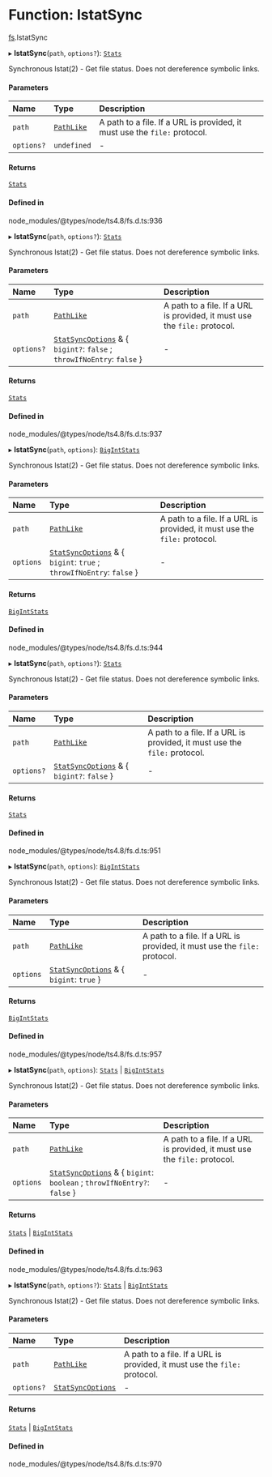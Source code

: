 # Function: lstatSync

[fs](../modules/fs.md).lstatSync

▸ **lstatSync**(`path`, `options?`): [`Stats`](../classes/fs.Stats.md)

Synchronous lstat(2) - Get file status. Does not dereference symbolic links.

#### Parameters

| Name | Type | Description |
| :------ | :------ | :------ |
| `path` | [`PathLike`](../types/fs.PathLike.md) | A path to a file. If a URL is provided, it must use the `file:` protocol. |
| `options?` | `undefined` | - |

#### Returns

[`Stats`](../classes/fs.Stats.md)

#### Defined in

node_modules/@types/node/ts4.8/fs.d.ts:936

▸ **lstatSync**(`path`, `options?`): [`Stats`](../classes/fs.Stats.md)

Synchronous lstat(2) - Get file status. Does not dereference symbolic links.

#### Parameters

| Name | Type | Description |
| :------ | :------ | :------ |
| `path` | [`PathLike`](../types/fs.PathLike.md) | A path to a file. If a URL is provided, it must use the `file:` protocol. |
| `options?` | [`StatSyncOptions`](../interfaces/fs.StatSyncOptions.md) & { `bigint?`: ``false`` ; `throwIfNoEntry`: ``false``  } | - |

#### Returns

[`Stats`](../classes/fs.Stats.md)

#### Defined in

node_modules/@types/node/ts4.8/fs.d.ts:937

▸ **lstatSync**(`path`, `options`): [`BigIntStats`](../interfaces/fs.BigIntStats.md)

Synchronous lstat(2) - Get file status. Does not dereference symbolic links.

#### Parameters

| Name | Type | Description |
| :------ | :------ | :------ |
| `path` | [`PathLike`](../types/fs.PathLike.md) | A path to a file. If a URL is provided, it must use the `file:` protocol. |
| `options` | [`StatSyncOptions`](../interfaces/fs.StatSyncOptions.md) & { `bigint`: ``true`` ; `throwIfNoEntry`: ``false``  } | - |

#### Returns

[`BigIntStats`](../interfaces/fs.BigIntStats.md)

#### Defined in

node_modules/@types/node/ts4.8/fs.d.ts:944

▸ **lstatSync**(`path`, `options?`): [`Stats`](../classes/fs.Stats.md)

Synchronous lstat(2) - Get file status. Does not dereference symbolic links.

#### Parameters

| Name | Type | Description |
| :------ | :------ | :------ |
| `path` | [`PathLike`](../types/fs.PathLike.md) | A path to a file. If a URL is provided, it must use the `file:` protocol. |
| `options?` | [`StatSyncOptions`](../interfaces/fs.StatSyncOptions.md) & { `bigint?`: ``false``  } | - |

#### Returns

[`Stats`](../classes/fs.Stats.md)

#### Defined in

node_modules/@types/node/ts4.8/fs.d.ts:951

▸ **lstatSync**(`path`, `options`): [`BigIntStats`](../interfaces/fs.BigIntStats.md)

Synchronous lstat(2) - Get file status. Does not dereference symbolic links.

#### Parameters

| Name | Type | Description |
| :------ | :------ | :------ |
| `path` | [`PathLike`](../types/fs.PathLike.md) | A path to a file. If a URL is provided, it must use the `file:` protocol. |
| `options` | [`StatSyncOptions`](../interfaces/fs.StatSyncOptions.md) & { `bigint`: ``true``  } | - |

#### Returns

[`BigIntStats`](../interfaces/fs.BigIntStats.md)

#### Defined in

node_modules/@types/node/ts4.8/fs.d.ts:957

▸ **lstatSync**(`path`, `options`): [`Stats`](../classes/fs.Stats.md) \| [`BigIntStats`](../interfaces/fs.BigIntStats.md)

Synchronous lstat(2) - Get file status. Does not dereference symbolic links.

#### Parameters

| Name | Type | Description |
| :------ | :------ | :------ |
| `path` | [`PathLike`](../types/fs.PathLike.md) | A path to a file. If a URL is provided, it must use the `file:` protocol. |
| `options` | [`StatSyncOptions`](../interfaces/fs.StatSyncOptions.md) & { `bigint`: `boolean` ; `throwIfNoEntry?`: ``false``  } | - |

#### Returns

[`Stats`](../classes/fs.Stats.md) \| [`BigIntStats`](../interfaces/fs.BigIntStats.md)

#### Defined in

node_modules/@types/node/ts4.8/fs.d.ts:963

▸ **lstatSync**(`path`, `options?`): [`Stats`](../classes/fs.Stats.md) \| [`BigIntStats`](../interfaces/fs.BigIntStats.md)

Synchronous lstat(2) - Get file status. Does not dereference symbolic links.

#### Parameters

| Name | Type | Description |
| :------ | :------ | :------ |
| `path` | [`PathLike`](../types/fs.PathLike.md) | A path to a file. If a URL is provided, it must use the `file:` protocol. |
| `options?` | [`StatSyncOptions`](../interfaces/fs.StatSyncOptions.md) | - |

#### Returns

[`Stats`](../classes/fs.Stats.md) \| [`BigIntStats`](../interfaces/fs.BigIntStats.md)

#### Defined in

node_modules/@types/node/ts4.8/fs.d.ts:970
